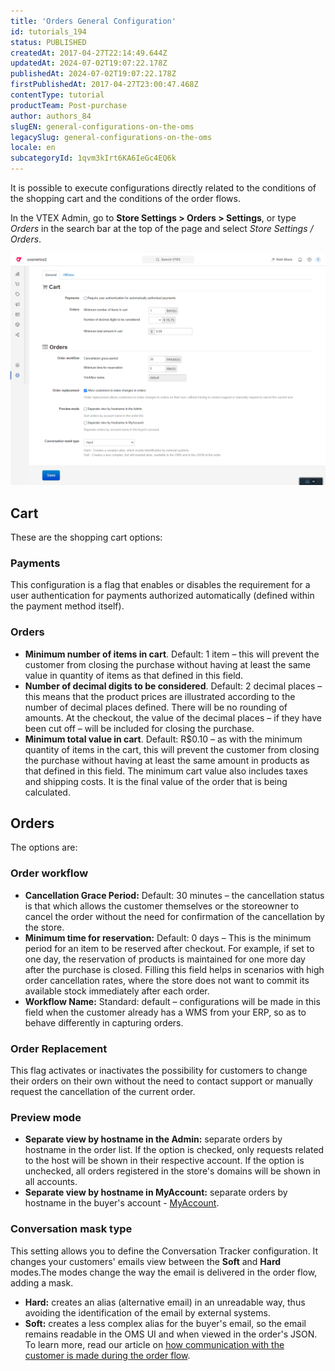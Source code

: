 ```yaml
---
title: 'Orders General Configuration'
id: tutorials_194
status: PUBLISHED
createdAt: 2017-04-27T22:14:49.644Z
updatedAt: 2024-07-02T19:07:22.178Z
publishedAt: 2024-07-02T19:07:22.178Z
firstPublishedAt: 2017-04-27T23:00:47.468Z
contentType: tutorial
productTeam: Post-purchase
author: authors_84
slugEN: general-configurations-on-the-oms
legacySlug: general-configurations-on-the-oms
locale: en
subcategoryId: 1qvm3kIrt6KA6IeGc4EQ6k
---
```


It is possible to execute configurations directly related to the conditions of the shopping cart and the conditions of the order flows. 

In the VTEX Admin, go to **Store Settings > Orders > Settings**, or type *Orders* in the search bar at the top of the page and select *Store Settings / Orders*.

![configuracoes_pedidos_en](https://raw.githubusercontent.com/vtexdocs/help-center-content/refs/heads/main/docs/en/tutorials/orders/orders-management-settings/general-configurations-on-the-oms_1.png)

## Cart

These are the shopping cart options:

### Payments

This configuration is a flag that enables or disables the requirement for a user authentication for payments authorized automatically (defined within the payment method itself).

### Orders

- **Minimum number of items in cart**. Default: 1 item – this will prevent the customer from closing the purchase without having at least the same value in quantity of items as that defined in this field.
- **Number of decimal digits to be considered**. Default: 2 decimal places – this means that the product prices are illustrated according to the number of decimal places defined. There will be no rounding of amounts. At the checkout, the value of the decimal places – if they have been cut off – will be included for closing the purchase.
- **Minimum total value in cart**. Default: R$0.10 – as with the minimum quantity of items in the cart, this will prevent the customer from closing the purchase without having at least the same amount in products as that defined in this field. The minimum cart value also includes taxes and shipping costs. It is the final value of the order that is being calculated.

## Orders

The options are:

### Order workflow

- **Cancellation Grace Period:** Default: 30 minutes – the cancellation status is that which allows the customer themselves or the storeowner to cancel the order without the need for confirmation of the cancellation by the store.
- **Minimum time for reservation:** Default: 0 days – This is the minimum period for an item to be reserved after checkout. For example, if set to one day, the reservation of products is maintained for one more day after the purchase is closed. Filling this field helps in scenarios with high order cancellation rates, where the store does not want to commit its available stock immediately after each order.
- **Workflow Name:** Standard: default – configurations will be made in this field when the customer already has a WMS from your ERP, so as to behave differently in capturing orders.

### Order Replacement

This flag activates or inactivates the possibility for customers to change their orders on their own without the need to contact support or manually request the cancellation of the current order.

### Preview mode

- **Separate view by hostname in the Admin:** separate orders by hostname in the order list. If the option is checked, only requests related to the host will be shown in their respective account. If the option is unchecked, all orders registered in the store's domains will be shown in all accounts.
- **Separate view by hostname in MyAccount:** separate orders by hostname in the buyer's account - [MyAccount](https://help.vtex.com/en/tutorial/como-funciona-a-minha-conta--2BQ3GiqhqGJTXsWVuio3Xh).

### Conversation mask type

This setting allows you to define the Conversation Tracker configuration. It changes your customers' emails view between the **Soft** and **Hard** modes.The modes change the way the email is delivered in the order flow, adding a mask.
- **Hard:** creates an alias (alternative email) in an unreadable way, thus avoiding the identification of the email by external systems.
- **Soft:** creates a less complex alias for the buyer's email, so the email remains readable in the OMS UI and when viewed in the order's JSON. To learn more, read our article on [how communication with the customer is made during the order flow](https://help.vtex.com/en/tutorial/understanding-the-conversation-tracker--tutorials_195).
